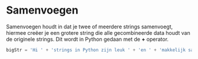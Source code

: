 # Samenvoegen

Samenvoegen houdt in dat je twee of meerdere strings samenvoegt, hiermee creëer je een grotere string die alle gecombineerde data houdt van de originele strings. Dit wordt in Python gedaan met de **+** operator.

```python
bigStr = 'Hi ' + 'strings in Python zijn leuk ' + 'en ' + 'makkelijk samen te voegen!'
```
